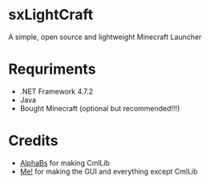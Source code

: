 # sxLightCraft
A simple, open source and lightweight Minecraft Launcher

# Requriments
- .NET Framework 4.7.2
- Java
- Bought Minecraft (optional but recommended!!!)

# Credits
- [AlphaBs](https://github.com/AlphaBs) for making CmlLib 
- [Me!](https://github.com/sxnvte) for making the GUI and everything except CmlLib
